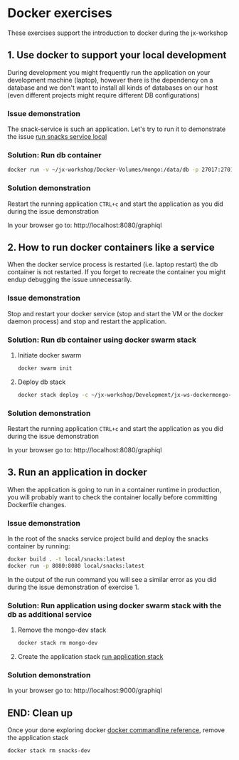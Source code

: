 # Docker exercises
These exercises support the introduction to docker during the jx-workshop

## 1. Use docker to support your local development
During development you might frequently run the application on your development machine (laptop), however there is the dependency on a database and we
don't want to install all kinds of databases on our host (even different projects might require different DB configurations)

### Issue demonstration
The snack-service is such an application. Let's try to run it to demonstrate the issue [run snacks service local](https://github.com/Marthijs-Berfelo/jx-ws-snacks#1-on-local-host-gradlebuild)

### Solution: Run db container
```bash
docker run -v ~/jx-workshop/Docker-Volumes/mongo:/data/db -p 27017:27017 mongo:4.0.8
```

### Solution demonstration
Restart the running application `CTRL+c` and start the application as you did during the issue demonstration

In your browser go to: http://localhost:8080/graphiql

## 2. How to run docker containers like a service
When the docker service process is restarted (i.e. laptop restart) the db container is not restarted. If you forget to recreate the container you might endup debugging the issue unnecessarily.

### Issue demonstration
Stop and restart your docker service (stop and start the VM or the docker daemon process) and stop and restart the application.

### Solution: Run db container using docker swarm stack
1. Initiate docker swarm
   ```bash
   docker swarm init
   ```
1. Deploy db stack
   ```bash
   docker stack deploy -c ~/jx-workshop/Development/jx-ws-dockermongo-stack.yaml mongo-dev
   ```

### Solution demonstration
Restart the running application `CTRL+c` and start the application as you did during the issue demonstration

In your browser go to: http://localhost:8080/graphiql

## 3. Run an application in docker
When the application is going to run in a container runtime in production, you will probably want to check the container locally before committing Dockerfile changes.

### Issue demonstration
In the root of the snacks service project build and deploy the snacks container by running:
``` bash
docker build . -t local/snacks:latest
docker run -p 8080:8080 local/snacks:latest
```

In the output of the run command you will see a similar error as you did during the issue demonstration of exercise 1.

### Solution: Run application using docker swarm stack with the db as additional service
1. Remove the mongo-dev stack
   ```bash
   docker stack rm mongo-dev
   ```
1. Create the application stack
   [run application stack](https://github.com/Marthijs-Berfelo/jx-ws-snacks#2-in-local-docker-container)

### Solution demonstration
In your browser go to: http://localhost:9000/graphiql

## END: Clean up
Once your done exploring docker [docker commandline reference](https://docs.docker.com/engine/reference/commandline/docker/), remove
the application stack
```bash
docker stack rm snacks-dev
```
